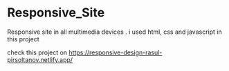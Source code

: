 # Responsive_Site
Responsive site in all multimedia devices . i used html, css and javascript in this project 


check this project on <a href="https://responsive-design-rasul-pirsoltanov.netlify.app/"> https://responsive-design-rasul-pirsoltanov.netlify.app/ </a>
